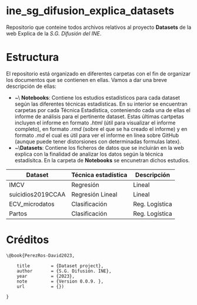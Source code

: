 # ine_sg_difusion_explica_datasets

Repositorio que conteine todos archivos relativos al proyecto **Datasets** de la web Explica de la *S.G. Difusión del INE*.

# Estructura

El repositorio está organizado en diferentes carpetas con el fin de organizar los documentos que se contienen en ellas. Vamos a dar una breve descripción de ellas:

-   \~\\ **Notebooks**: Contiene los estudios estadísticos para cada dataset según las diferentes técnicas estadísticas. En su interior se encuentran carpetas por cada Técnica Estadística, conteniendo cada una de ellas el informe de análisis para el pertinente dataset. Estas últimas cartpetas incluyen el informe en formato *.html* (útil para visualizar el informe completo), en formato *.rmd* (sobre el que se ha creado el informe) y en formato *.md* el cual es útil para ver el informe en línea sobre GitHub (aunque puede tener distorsiones con determinadas formulas latex). 
-   \~\\**Datasets**: Contiene los ficheros de datos que se incluirán en la web explica con la finalidad de analizar los datos según la técnica estadísitca. En la carpeta de **Notebooks** se encunetran dichos estudios.

| Dataset           | Técnica estadística | Descripción         |
|-------------------|---------------------|---------------------|
| IMCV              | Regresión           | Lineal              |
| suicidios2019CCAA | Regresión Lineal    | Lineal              |
| ECV_microdatos    | Clasificación       | Reg. Logística      |
| Partos            | Clasificación       | Reg. Logística      |

# Créditos

```
\@book{PerezRos-David2023,

    title        = {Dataset project},
    author       = {S.G. Difusión. INE},
    year         = {2023},
    note         = {Version 0.0.9. },
    url          = {})

}
```
